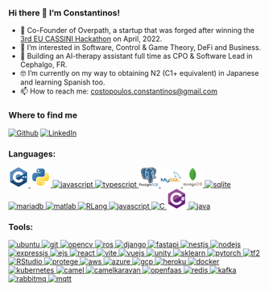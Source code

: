 ### Hi there 👋 I’m Constantinos!

- 🏢 Co-Founder of Overpath, a startup that was forged after winning the <a href="https://www.cassini.eu/hackathons/winners-May-2022" target="_blank">3rd EU CASSINI Hackathon</a> on April, 2022.
- 👀 I’m interested in Software, Control & Game Theory, DeFi and Business.
- 🌱 Building an AI-therapy assistant full time as CPO & Software Lead in Cephalgo, FR.
- 🤓 I’m currently on my way to obtaining N2 (C1+ equivalent) in Japanese and learning Spanish too.
- 📫 How to reach me: costopoulos.constantinos@gmail.com


<div>
<h3>Where to find me</h3>
<p>
<a href="https://github.com/Costopoulos" target="_blank"><img alt="Github" src="https://img.shields.io/badge/GitHub-%2312100E.svg?&style=for-the-badge&logo=Github&logoColor=white" /></a> 
<a href="https://www.linkedin.com/in/constantinos-costopoulos/" target="_blank"><img alt="LinkedIn" src="https://img.shields.io/badge/linkedin-%230077B5.svg?&style=for-the-badge&logo=linkedin&logoColor=white" /></a> 
</p>
</div>

<h3 align="left">Languages:</h3>
<p align="left"> 
  <a href="https://isocpp.org/" target="_blank"> 
    <img src="https://raw.githubusercontent.com/github/explore/80688e429a7d4ef2fca1e82350fe8e3517d3494d/topics/cpp/cpp.png" alt="Cpp" width="40" height="40"/> 
  </a>
  <a href="https://www.python.org/" target="_blank"> 
    <img src="https://raw.githubusercontent.com/github/explore/80688e429a7d4ef2fca1e82350fe8e3517d3494d/topics/python/python.png" alt="Python3" width="40" height="40"/> 
  </a>
  <a href="https://www.javascript.com/" target="_blank"> 
    <img src="https://upload.wikimedia.org/wikipedia/commons/9/99/Unofficial_JavaScript_logo_2.svg" alt="javascript" width="40" height="40"/> 
  </a>
  <a href="https://www.typescriptlang.org/" target="_blank"> 
    <img src="https://upload.wikimedia.org/wikipedia/commons/4/4c/Typescript_logo_2020.svg" alt="typescript" width="40" height="40"/> 
  </a>
  <a href="https://www.postgresql.org" target="_blank"> 
    <img src="https://raw.githubusercontent.com/devicons/devicon/master/icons/postgresql/postgresql-original-wordmark.svg" alt="postgresql" width="40" height="40"/>
  </a>
  <a href="https://www.mysql.com/" target="_blank"> 
    <img src="https://raw.githubusercontent.com/devicons/devicon/master/icons/mysql/mysql-original-wordmark.svg" alt="mysql" width="40" height="40"/> 
  </a>
  <a href="https://www.mongodb.com/" target="_blank"> 
    <img src="https://raw.githubusercontent.com/devicons/devicon/master/icons/mongodb/mongodb-original-wordmark.svg" alt="mongodb" width="40" height="40"/> 
  </a>
  <a href="https://sqlite.com/" target="_blank">
    <img src="https://upload.wikimedia.org/wikipedia/commons/3/38/SQLite370.svg" alt="sqlite" width="70" height="40"/>
  </a> 
  <a href="https://mariadb.org/" target="_blank"> 
    <img src="https://www.vectorlogo.zone/logos/mariadb/mariadb-icon.svg" alt="mariadb" width="40" height="40"/> 
  </a>
  <a href="https://www.mathworks.com/products/matlab.html" target="_blank"> 
    <img src="https://upload.wikimedia.org/wikipedia/commons/2/21/Matlab_Logo.png" alt="matlab" width="40" height="40"/> 
  </a>
  <a href="https://www.r-project.org/" target="_blank"> 
    <img src="https://www.r-project.org/logo/Rlogo.png" alt="RLang" width="40" height="40"/> 
  </a>
  <a href="https://www.php.net/" target="_blank"> 
    <img src="https://upload.wikimedia.org/wikipedia/commons/2/27/PHP-logo.svg" alt="javascript" width="40" height="40"/> 
  </a>
  <a href="https://www.gnu.org/software/libc/manual/html_node/ISO-C.html" target="_blank"> 
    <img src="https://upload.wikimedia.org/wikipedia/commons/1/18/C_Programming_Language.svg" alt="C" width="40" height="40"/> 
  </a>
  <a href="https://www.w3schools.com/cs/" target="_blank"> 
    <img src="https://raw.githubusercontent.com/devicons/devicon/master/icons/csharp/csharp-original.svg" alt="csharp" width="40" height="40"/> 
  </a>
  <a href="https://www.java.com/" target="_blank"> 
    <img src="https://upload.wikimedia.org/wikipedia/el/d/d0/Java.svg" alt="java" width="40" height="40"/> 
  </a>   
</p>

<h3 align="left">Tools:</h3>
<p align="left">
  <a href="https://ubuntu.com/" target="_blank"> 
    <img src="https://upload.wikimedia.org/wikipedia/commons/a/ab/Logo-ubuntu_cof-orange-hex.svg" alt="ubuntu" width="40" height="40"/> 
  </a>
  <a href="https://git-scm.com/" target="_blank"> 
    <img src="https://upload.wikimedia.org/wikipedia/commons/3/3f/Git_icon.svg" alt="git" width="40" height="40"/> 
  </a>
  <a href="https://opencv.org/" target="_blank"> 
    <img src="https://upload.wikimedia.org/wikipedia/commons/3/32/OpenCV_Logo_with_text_svg_version.svg" alt="opencv" width="40" height="40"/> 
  </a>
  <a href="https://www.ros.org/" target="_blank"> 
    <img src="https://upload.wikimedia.org/wikipedia/commons/b/bb/Ros_logo.svg" alt="ros" width="40" height="40"/> 
  </a>
  <a href="https://www.djangoproject.com/" target="_blank"> 
    <img src="https://upload.wikimedia.org/wikipedia/commons/7/75/Django_logo.svg" alt="django" width="70" height="40"/> 
  </a>
  <a href="https://fastapi.tiangolo.com/" target="_blank"> 
    <img src="https://upload.wikimedia.org/wikipedia/commons/1/1a/FastAPI_logo.svg" alt="fastapi" width="80" height="40"/> 
  </a>
  <a href="https://nestjs.com/" target="_blank"> 
    <img src="https://upload.wikimedia.org/wikipedia/commons/a/a8/NestJS.svg" alt="nestjs" width="70" height="40"/> 
  </a>
  <a href="https://nodejs.org/" target="_blank"> 
    <img src="https://upload.wikimedia.org/wikipedia/commons/d/d9/Node.js_logo.svg" alt="nodejs" width="40" height="40"/> 
  </a>
  <a href="https://expressjs.com/" target="_blank"> 
    <img src="https://www.svgrepo.com/show/353724/express.svg" alt="expressjs" width="70" height="50"/> 
  </a>
  <a href="https://ejs.co/" target="_blank"> 
    <img src="https://cdn.icon-icons.com/icons2/2148/PNG/512/ejs_icon_132422.png" alt="ejs" width="40" height="40"/> 
  </a>
  <a href="https://react.dev/" target="_blank"> 
    <img src="https://upload.wikimedia.org/wikipedia/commons/a/a7/React-icon.svg" alt="react" width="40" height="40"/> 
  </a>
  <a href="https://vite.dev" target="_blank"> 
    <img src="https://upload.wikimedia.org/wikipedia/commons/f/f1/Vitejs-logo.svg" alt="vite" width="40" height="40"/> 
  </a>
  <a href="https://vuejs.org/" target="_blank"> 
    <img src="https://upload.wikimedia.org/wikipedia/commons/9/95/Vue.js_Logo_2.svg" alt="vuejs" width="40" height="40"/> 
  </a>
  <a href="https://unity.com/" target="_blank"> 
    <img src="https://upload.wikimedia.org/wikipedia/commons/1/19/Unity_Technologies_logo.svg" alt="unity" width="80" height="40"/> 
  </a>
  <a href="https://scikit-learn.org/stable/" target="_blank"> 
    <img src="https://upload.wikimedia.org/wikipedia/commons/0/05/Scikit_learn_logo_small.svg" alt="sklearn" width="55" height="50"/> 
  </a>
  <a href="https://pytorch.org/" target="_blank"> 
    <img src="https://upload.wikimedia.org/wikipedia/commons/1/10/PyTorch_logo_icon.svg" alt="pytorch" width="40" height="40"/> 
  </a>
  <a href="https://www.tensorflow.org/" target="_blank"> 
    <img src="https://upload.wikimedia.org/wikipedia/commons/2/2d/Tensorflow_logo.svg" alt="tf2" width="40" height="40"/> 
  </a>
  <a href="https://www.rstudio.com/" target="_blank"> 
    <img src="https://upload.wikimedia.org/wikipedia/commons/d/d0/RStudio_logo_flat.svg" alt="RStudio" width="80" height="40"/> 
  </a>
  <a href="https://protege.stanford.edu/" target="_blank"> 
    <img src="https://user-images.githubusercontent.com/2002036/31841863-4d5774d2-b5e3-11e7-857f-bc0f1b00bb0e.jpg" alt="protege" width="40" height="40"/> 
  </a>
  <a href="https://aws.amazon.com/" target="_blank"> 
    <img src="https://upload.wikimedia.org/wikipedia/commons/thumb/9/93/Amazon_Web_Services_Logo.svg/768px-Amazon_Web_Services_Logo.svg.png?20170912170050" alt="aws" width="40" height="40"/> 
  </a>
  <a href="https://azure.microsoft.com/" target="_blank"> 
    <img src="https://upload.wikimedia.org/wikipedia/commons/f/fa/Microsoft_Azure.svg" alt="azure" width="40" height="40"/> 
  </a>
  <a href="https://cloud.google.com/" target="_blank"> 
    <img src="https://upload.wikimedia.org/wikipedia/commons/5/51/Google_Cloud_logo.svg" alt="gcp" width="80" height="40"/> 
  </a>
  <a href="https://heroku.com" target="_blank"> 
    <img src="https://www.vectorlogo.zone/logos/heroku/heroku-icon.svg" alt="heroku" width="40" height="40"/> 
  </a>
  <a href="https://www.docker.com/" target="_blank"> 
    <img src="https://1000logos.net/wp-content/uploads/2021/11/Docker-Logo-768x432.png" alt="docker" width="80" height="40"/> 
  </a>
  <a href="https://kubernetes.io/" target="_blank"> 
    <img src="https://upload.wikimedia.org/wikipedia/commons/thumb/6/67/Kubernetes_logo.svg/1200px-Kubernetes_logo.svg.png?20171007185746" alt="kubernetes" width="120" height="40"/> 
  </a>
  <a href="https://camel.apache.org/" target="_blank"> 
    <img src="https://upload.wikimedia.org/wikipedia/commons/1/11/Apache_Camel_Logo.svg" alt="camel" width="140" height="40"/> 
  </a>
  <a href="https://github.com/apache/camel-karavan" target="_blank"> 
    <img src="https://camel.apache.org/blog/2022/04/camel-karavan-0.0.14/karavan-logo-light.png" alt="camelkaravan" width="120" height="40"/> 
  </a>
  <a href="https://www.openfaas.com/" target="_blank"> 
    <img src="https://blog.alexellis.io/content/images/2017/08/faas_side.png" alt="openfaas" width="120" height="40"/> 
  </a>
  <a href="https://redis.io/" target="_blank"> 
    <img src="https://upload.wikimedia.org/wikipedia/commons/6/64/Logo-redis.svg" alt="redis" width="120" height="40"/> 
  </a>
  <a href="https://kafka.apache.org/" target="_blank"> 
    <img src="https://upload.wikimedia.org/wikipedia/commons/0/01/Apache_Kafka_logo.svg" alt="kafka" width="40" height="40"/> 
  </a>
  <a href="https://www.rabbitmq.com/" target="_blank"> 
    <img src="https://upload.wikimedia.org/wikipedia/commons/7/71/RabbitMQ_logo.svg" alt="rabbitmq" width="150" height="40"/> 
  </a>
  <a href="https://mqtt.org/" target="_blank"> 
    <img src="https://upload.wikimedia.org/wikipedia/commons/e/e0/Mqtt-hor.svg" alt="mqtt" width="120" height="40"/> 
  </a>
<!--   <a href="https://github.com/apache/camel-karavan" target="_blank"> 
    <img src="https://camel-karavan.gallerycdn.vsassets.io/extensions/camel-karavan/karavan/3.21.0/1688902428647/Microsoft.VisualStudio.Services.Icons.Default" alt="camelkaravan" width="50" height="80"/> 
  </a> -->
</p>
  

<!---
Costopoulos/Costopoulos is a ✨ special ✨ repository because its `README.md` (this file) appears on your GitHub profile.
You can click the Preview link to take a look at your changes.
--->
